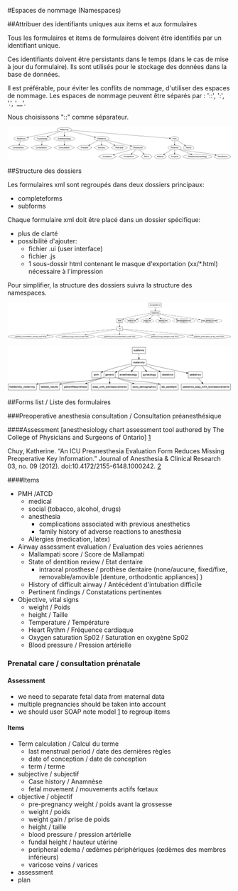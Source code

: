 #Espaces de nommage (Namespaces)

##Attribuer des identifiants uniques aux items et aux formulaires

Tous les formulaires et items de formulaires doivent être identifiés par un identifiant unique.

Ces identifiants doivent être persistants dans le temps (dans le cas de mise à jour du formulaire).
Ils sont utilisés pour le stockage des données dans la base de données.

Il est préférable, pour éviter les conflits de nommage, d'utiliser des espaces de nommage. Les
espaces de nommage peuvent être séparés par : '::', ':', '.', '__'.

Nous choisissons "::" comme séparateur.

![dot graph namespaces](dot/namespaces.png)

##Structure des dossiers

Les formulaires xml sont regroupés dans deux dossiers principaux:

* completeforms
* subforms

Chaque formulaire xml doit être placé dans un dossier spécifique:

* plus de clarté
* possibilité d'ajouter:
  * fichier .ui (user interface)
  * fichier .js
  * 1 sous-dossir html contenant le masque d'exportation (xx/*.html) nécessaire
    à l'impression

Pour simplifier, la structure des dossiers suivra la structure des namespaces.

![dot graph completeforms](dot/completeforms.png)

![dot graph subforms](dot/subforms.png)

##Forms list / Liste des formulaires

###Preoperative anesthesia consultation / Consultation préanesthésique

####Assessment
[anesthesiology chart assessment tool authored by The College of Physicians and
Surgeons of Ontario] [1]

Chuy, Katherine. “An ICU Preanesthesia Evaluation Form Reduces Missing
Preoperative Key Information.” Journal of Anesthesia & Clinical Research
03, no. 09 (2012). doi:10.4172/2155-6148.1000242. [2]


[1]: https://www.zotero.org/groups/freemedforms/items/itemKey/6RKQ59IX
[2]: https://www.zotero.org/groups/freemedforms/items/collectionKey/XVS5SNVU/itemKey/HIE7UD8J

####Items
* PMH /ATCD
  * medical
  * social (tobacco, alcohol, drugs)
  * anesthesia
    * complications associated with previous anesthetics
    * family history of adverse reactions to anesthesia
  * Allergies (medication, latex)
* Airway assessment evaluation / Evaluation des voies aériennes
  * Mallampati score / Score de Mallampati
  * State of dentition review / Etat dentaire
    * intraoral prosthese / prothèse dentaire (none/aucune, fixed/fixe, removable/amovible [denture, orthodontic appliances] )
  * History of difficult airway / Antécédent d'intubation difficile
  * Pertinent findings / Constatations pertinentes
* Objective, vital signs
  * weight / Poids
  * height / Taille
  * Temperature / Température
  * Heart Rythm / Fréquence cardiaque
  * Oxygen saturation Sp02 / Saturation en oxygène Sp02
  * Blood pressure / Pression artérielle

### Prenatal care / consultation prénatale

#### Assessment
* we need to separate fetal data from maternal data
* multiple pregnancies should be taken into account
* we should user SOAP note model [1] to regroup items

[1]: https://en.wikipedia.org/wiki/SOAP_note

#### Items
* Term calculation / Calcul du terme
  * last menstrual period / date des dernières règles
  * date of conception / date de conception
  * term / terme
* subjective / subjectif
  * Case history / Anamnèse
  * fetal movement / mouvements actifs fœtaux
* objective / objectif
  * pre-pregnancy weight / poids avant la grossesse
  * weight / poids
  * weight gain / prise de poids
  * height / taille
  * blood pressure / pression artérielle
  * fundal height / hauteur utérine
  * peripheral edema  / œdèmes périphériques (œdèmes des membres inférieurs)
  * varicose veins / varices
* assessment
* plan
